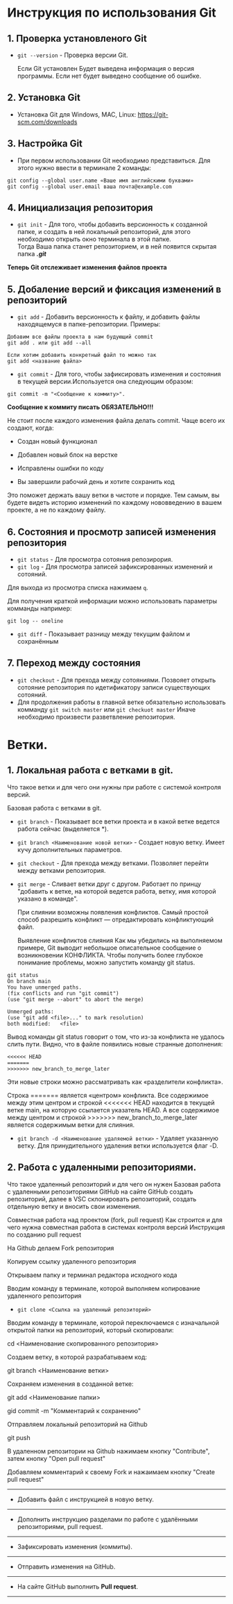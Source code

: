 # Инструкция по использования Git

## 1. Проверка установленого Git
  
* `git --version` - Проверка версии Git.

  Если Git установлен Будет выведена информация о версия программы.
  Если нет будет выведено сообщение об ошибке.

## 2. Установка Git

* Установка Git для Windows, MAC, Linux: https://git-scm.com/downloads

## 3. Настройка Git

* При первом использовании Git необходимо представиться.
Для этого нужно ввести в терминале 2 команды:
```
git config --global user.name «Ваше имя английскими буквами»
git config --global user.email ваша почта@example.com
```
## 4. Инициализация репозитория
 
  * `git init` - Для того, чтобы добавить версионность к созданной папке, и создать в ней локальный репозиторий, для этого необходимо открыть окно терминала в этой папке.  
  Тогда Ваша папка станет репозиторием, и в ней появится скрытая папка ***.git***

  **Теперь Git отслеживает изменения файлов проекта**

## 5. Добаление версий и фиксация изменений в репозиторий

  * `git add` - Добавить версионность к файлу, и добавить файлы находящемуся в папке-репозитории.
  Примеры:
  ```
  Добавим все файлы проекта в нам будующий commit
  git add . или git add --all

  Если хотим добавить конкретный файл то можно так
  git add <название файла>
  ```
  * `git commit` - Для того, чтобы зафиксировать изменения и состояния в текущей версии.Используется она следующим образом: 
  ```
  git commit -m "<Сообщение к коммиту>".
  ```
**Сообщение к коммиту писать ОБЯЗАТЕЛЬНО!!!**

Не стоит после каждого изменения файла делать commit. Чаще всего их создают, когда:

  * Создан новый функционал

  * Добавлен новый блок на верстке

  * Исправлены ошибки по коду

  * Вы завершили рабочий день и хотите сохранить код

Это поможет держать вашу ветки в чистоте и порядке. Тем самым, вы будете видеть историю изменений по каждому нововведению в вашем проекте, а не по каждому файлу.

## 6. Состояния и просмотр записей изменения репозитория

  * `git status` - Для просмотра сотояния репозирория.
  * `git log` - Для просмотра записей зафиксированных изменений и  сотояний.
  
  Для выхода из просмотра списка нажимаем `q`.
  
  Для получения краткой информации можно использовать параметры комманды например:
  ```
  git log -- oneline
  ```
  * `git diff` - Показывает разницу между текущим файлом
  и сохранённым

## 7. Переход между состояния 

  * `git checkout` - Для прехода между сотояниями. Позвояет открыть сотояние репозитория по идетификатору записи существующих сотояний.
  * Для продолжения работы в главной ветке обязательно использовать комманду `git switch master` или `git checkuot master`
  Иначе необходимо произвести разветвление репозитория.

# Ветки.
## 1. Локальная работа с ветками в git.
Что такое ветки и для чего они нужны при работе с системой контроля версий.

Базовая работа с ветками в git.

* `git branch` - Показывает все ветки проекта и в какой ветке ведется работа сейчас (выделяется *).

* `git branch <Наименование новой ветки>` - Создает новую ветку. Имеет кучу дополнительных параметров.

* `git checkout` - Для прехода между ветками. Позволяет перейти между ветками репозитория.

* `git merge` - Сливает ветки друг с другом. Работает по принцу "добавить к ветке, на которой ведется работа, ветку, имя которой указано в команде". 

  При слиянии возможны появления конфликтов.
Самый простой способ разрешить конфликт — отредактировать конфликтующий файл.

  Выявление конфликтов слияния
Как мы убедились на выполняемом примере, Git выводит небольшое описательное сообщение о возникновении КОНФЛИКТА. Чтобы получить более глубокое понимание проблемы, можно запустить команду git status.

```
git status
On branch main
You have unmerged paths.
(fix conflicts and run "git commit")
(use "git merge --abort" to abort the merge)

Unmerged paths:
(use "git add <file>..." to mark resolution)
both modified:   <file>
```
Вывод команды git status говорит о том, что из-за конфликта не удалось слить пути.
Видно, что в файле появились новые странные дополнения:

```
<<<<<< HEAD
=======
>>>>>>> new_branch_to_merge_later
```
Эти новые строки можно рассматривать как «разделители конфликта».

Строка ======= является «центром» конфликта. Все содержимое между этим центром и строкой <<<<<<< HEAD находится в текущей ветке main, на которую ссылается указатель HEAD. А все содержимое между центром и строкой >>>>>>> new_branch_to_merge_later является содержимым ветки для слияния.

* `git branch -d <Наименование удаляемой ветки>` - Удаляет указанную ветку.
Для принудительного удаления ветки используется флаг -D.

## 2. Работа с удаленными репозиториями.

Что такое удаленный репозиторий и для чего он нужен
Базовая работа с удаленными репозиториями GitHub
на сайте GitHub создать репозиторий, далее в VSC склонировать репозиторий, создать отдельную ветку и вносить свои изменения.

Совместная работа над проектом (fork, pull request)
Как строится и для чего нужна совместная работа в системах контроля версий
Инструкция по созданию pull request


На Github делаем Fork репозитория

Копируем ссылку удаленного репозитория

Открываем папку и терминал редактора исходного кода

Вводим команду в терминале, которой выполняем копирование удаленного репозитория

* `git clone <Ссылка на удаленный репозиторий>`

Вводим команду в терминале, которой переключаемся с изначальной открытой папки на репозиторий, который скопировали:

cd <Наименование скопированного репозитория>

Создаем ветку, в которой разрабатываем код:

git branch <Наименование ветки>

Сохраняем изменения в созданной ветке:

git add <Наименование папки>

gid commit -m "Комментарий к сохранению"

Отправляем локальный репозиторий на Github

git push

В удаленном репозитории на Github нажимаем кнопку "Contribute", затем кнопку "Open pull request"

Добавляем комментарий к своему Fork и нажаимаем кнопку "Create pull request"

---
* Добавить файл с инструкцией в новую ветку.
---
* Дополнить инструкцию разделами по работе с удалёнными репозиториями, pull request.
---
* Зафиксировать изменения (коммиты).
---
* Отправить изменения на GitHub.
---
* На сайте GitHub выполнить **Pull request**.
---
